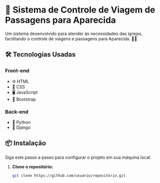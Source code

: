 # 🚀 Sistema de Controle de Viagem de Passagens para Aparecida

Um sistema desenvolvido para atender às necessidades das igrejas, facilitando o controle de viagens e passagens para Aparecida. 🙏✨

## 🛠️ Tecnologias Usadas

### Front-end
- 🌐 HTML
- 🎨 CSS
- 🖥️ JavaScript
- 🚀 Bootstrap

### Back-end
- 🐍 Python
- 🦄 Django

## 📦 Instalação

Siga este passo a passo para configurar o projeto em sua máquina local:

1. **Clone o repositório:**
   ```bash
   git clone https://github.com/usuario/repositorio.git
